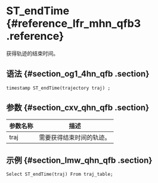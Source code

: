 # ST\_endTime {#reference_lfr_mhn_qfb3 .reference}

获得轨迹的结束时间。

## 语法 {#section_og1_4hn_qfb .section}

```
timestamp ST_endTime(trajectory traj) ;
```

## 参数 {#section_cxv_qhn_qfb .section}

|参数名称|描述|
|----|--|
|traj|需要获得结束时间的轨迹。|

## 示例 {#section_lmw_qhn_qfb .section}

```
Select ST_endTime(traj) From traj_table;
```

